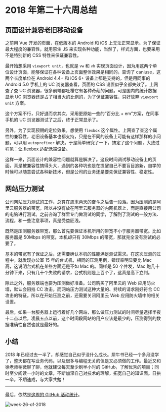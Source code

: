 # 2018 年第二十六周总结

## 页面设计兼容老旧移动设备

之前用 Vue 开发的页面，在低版本的 Android 和 iOS 上无法正常显示。为了保证最大程度的兼容性，就用原生 JS 来实现各种功能，当然了，样式方面，也要采用不是特别新的 CSS 特性来保证兼容性。

最开始想采用 `viewport unit`，也就是 `vw` 和 `vh` 实现页面设计，因为用这两个单位设计页面，能够保证在各种设备上页面整体效果是相同的。查询了 caniuse，这两个长度单位在 Android 4.4+ 和 iOS 6+ 设备上都是支持的，但是用同事的 Android 5.0 手机上的 UC 浏览器查看，页面的 CSS 设置似乎全都失效了。上网查了查 UC 浏览器，很多前端都吐槽它有各种奇葩的问题。可是国内的统计数据显示 UC 浏览器还是占了相当大的比例的，为了保证兼容性，只好放弃 `viewport unit` 方案。

这个方案不行，只好退而求其次，采用更原始一些的“百分比 + em”方案，在同事手机的 UC 浏览器测试了之后，终于正常显示了。

另外，为了实现预期的定位效果，想使用 `flexbox` 这个属性。上网查了查这个属性的兼容性，老旧设备基本也都支持，只是在不同的设备上可能有这样那样的小问题，可以用 `autoprefixer` 解决。于是简单研究了一下，搞定了这个问题，大致过程见：[让 flexbox 适配低端设备](https://github.com/Dream4ever/knowledge-base/issues/53)。

这样一来，页面设计的兼容性问题就算是解决了。这段时间调试移动设备上的页面，真是被兼容性搞得头大，遇到的各种坑也是在提醒自己不要盲目追新，自学的时候可以随意尝试各种新技术，但是公司的业务还是要先保证兼容性、稳定性。

## 网站压力测试

公司网站压力测试的工作，总算在周末两天的奋斗之后告一段落。因为压测的是阿里云服务器的带宽，所以并没有放在阿里云服务器的内网机器上，而是直接用公司的电脑进行测试。之前咨询了群里专门做测试的同学，了解到了测试的一般方法、流程，和一些注意事项，真是受益匪浅。

既然是压测服务器带宽，那么首先要保证本机所用的带宽不小于服务器带宽。比如服务器是 50Mbps 的带宽，本机却只有 30Mbps 的带宽，那就完全没有测试的必要了。

基本的带宽有了保证之后，还需要确认本机的性能满足测试需求。在这次压测的过程中，就发现办公室 15 年的台式机，相同的压测用例，错误率明显要比 Mac 高，这说明台式机在某些方面还是不如 Mac 的。同样是 50 个并发，Mac 跑几十分钟下来，只有几十个失败的请求，台式机则是上百个了，这真是高下立判。

除此之外，服务器端也要为压测做好准备。公司购买了阿里云的 Web 应用防火墙，默认会阻挡 CC 攻击，而网站压力测试这种大量的、持续的请求刚好符合 CC 攻击的特征。所以在开始压测之前，还需要关闭阿里云 Web 应用防火墙中的相关设置。

最后，如果一台服务器上运行着好几个网站，那么做压力测试的时间尽量选择半夜十二点以后，凌晨五点以前，这个时间段网站的用户应该是最少的，压测得到的数据准确性自然也就是最好的。

## 小结

2018 年已经过去一半了，却感觉自己似乎没什么成长。犀牛书已经一个多月没学了，整天都在写业务代码，以及很多与编程无关的但是又必须做的工作。最近又和徐老师稍微聊了聊，他就建议每天至少刷半小时的 GitHub，了解优秀的项目；同时至少阅读一小时的文章，不断加深自己对技术的理解，拓宽自己的知识面。日拱一卒，不期速成，与大家共勉！

---

最后，依然是[这周的 GitHub 活动统计](https://github.com/Dream4ever?tab=overview&from=2018-06-25&to=2018-07-01)。

![week-26-of-2018](http://owve9bvtw.bkt.clouddn.com/Ftk18vjBCMV9BSmfuGsT51rMkDEW)
